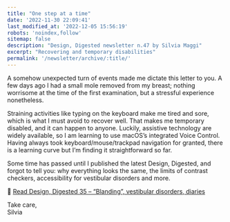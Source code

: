 ```yaml
---
title: "One step at a time"
date: '2022-11-30 22:09:41'
last_modified_at: '2022-12-05 15:56:19'
robots: 'noindex,follow'
sitemap: false
description: "Design, Digested newsletter n.47 by Silvia Maggi"
excerpt: "Recovering and temporary disabilities"
permalink: '/newsletter/archive/:title/'
---
```

A somehow unexpected turn of events made me dictate this letter to you. A few days ago I had a small mole removed from my breast; nothing worrisome at the time of the first examination, but a stressful experience nonetheless.

Straining activities like typing on the keyboard make me tired and sore, which is what I must avoid to recover well. That makes me temporary disabled, and it can happen to anyone. Luckily, assistive technology are widely available, so I am learning to use macOS’s integrated Voice Control. Having always took keyboard/mouse/trackpad navigation for granted, there is a learning curve but I’m finding it straightforward so far.

Some time has passed until I published the latest Design, Digested, and forgot to tell you: why everything looks the same, the limits of contrast checkers, accessibility for vestibular disorders and more.

🔗 [Read Design, Digested 35 – “Blanding”, vestibular disorders, diaries](https://silviamaggidesign.com/design-digested/design-digested-35/)


Take care,  
Silvia